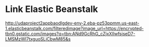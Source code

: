 # Link Elastic Beanstalk
http://udaproject2appbaodlgdev-env-2.eba-pz53ppmm.us-east-1.elasticbeanstalk.com/filteredimage?image_url=https://encrypted-tbn0.gstatic.com/images?q=tbn:ANd9GcRhG_cZjxXIlwfsjseD7-LMSMzWI7txguoSLjCbwM85&s
